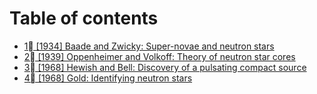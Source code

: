 # Table of contents

* [1⃣ \[1934\] Baade and Zwicky: Super-novae and neutron stars](README.md)
* [2⃣ \[1939\] Oppenheimer and Volkoff: Theory of neutron star cores](1939-oppenheimer-and-volkoff-theory-of-neutron-star-cores.md)
* [3⃣ \[1968\] Hewish and Bell: Discovery of a pulsating compact source](1968-hewish-and-bell-discovery-of-a-pulsating-compact-source.md)
* [4⃣ \[1968\] Gold: Identifying neutron stars](1968-gold-identifying-neutron-stars.md)
